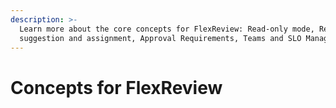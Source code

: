 ```yaml
---
description: >-
  Learn more about the core concepts for FlexReview: Read-only mode, Reviewer
  suggestion and assignment, Approval Requirements, Teams and SLO Management.
---
```


# Concepts for FlexReview

